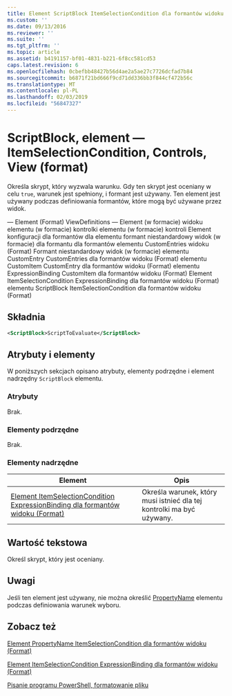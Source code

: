 ```yaml
---
title: Element ScriptBlock ItemSelectionCondition dla formantów widoku (Format) | Dokumentacja firmy Microsoft
ms.custom: ''
ms.date: 09/13/2016
ms.reviewer: ''
ms.suite: ''
ms.tgt_pltfrm: ''
ms.topic: article
ms.assetid: b4191157-bf01-4831-b221-6f8cc581cd53
caps.latest.revision: 6
ms.openlocfilehash: 0cbefbb48427b56d4ae2a5ae27c7726dcfad7b84
ms.sourcegitcommit: b6871f21bd666f9cd71dd336bb3f844cf472b56c
ms.translationtype: MT
ms.contentlocale: pl-PL
ms.lasthandoff: 02/03/2019
ms.locfileid: "56847327"
---
```

# <a name="scriptblock-element-for-itemselectioncondition-for-controls-for-view-format"></a>ScriptBlock, element — ItemSelectionCondition, Controls, View (format)

Określa skrypt, który wyzwala warunku. Gdy ten skrypt jest oceniany w celu `true`, warunek jest spełniony, i formant jest używany. Ten element jest używany podczas definiowania formantów, które mogą być używane przez widok.

— Element (Format) ViewDefinitions — Element (w formacie) widoku elementu (w formacie) kontrolki elementu (w formacie) kontroli Element konfiguracji dla formantów dla elementu formant niestandardowy widok (w formacie) dla formantu dla formantów elementu CustomEntries widoku (Format) Formant niestandardowy widok (w formacie) elementu CustomEntry CustomEntries dla formantów widoku (Format) elementu CustomItem CustomEntry dla formantów widoku (Format) elementu ExpressionBinding CustomItem dla formantów widoku (Format) Element ItemSelectionCondition ExpressionBinding dla formantów widoku (Format) elementu ScriptBlock ItemSelectionCondition dla formantów widoku (Format)

## <a name="syntax"></a>Składnia

```xml
<ScriptBlock>ScriptToEvaluate</ScriptBlock>
```

## <a name="attributes-and-elements"></a>Atrybuty i elementy

W poniższych sekcjach opisano atrybuty, elementy podrzędne i element nadrzędny `ScriptBlock` elementu.

### <a name="attributes"></a>Atrybuty

Brak.

### <a name="child-elements"></a>Elementy podrzędne

Brak.

### <a name="parent-elements"></a>Elementy nadrzędne

|Element|Opis|
|-------------|-----------------|
|[Element ItemSelectionCondition ExpressionBinding dla formantów widoku (Format)](./itemselectioncondition-element-for-expressionbinding-for-controls-for-view-format.md)|Określa warunek, który musi istnieć dla tej kontrolki ma być używany.|

## <a name="text-value"></a>Wartość tekstowa

Określ skrypt, który jest oceniany.

## <a name="remarks"></a>Uwagi

Jeśli ten element jest używany, nie można określić [PropertyName](./propertyname-element-for-itemselectioncondition-for-controls-for-view-format.md) elementu podczas definiowania warunek wyboru.

## <a name="see-also"></a>Zobacz też

[Element PropertyName ItemSelectionCondition dla formantów widoku (Format)](./propertyname-element-for-itemselectioncondition-for-controls-for-view-format.md)

[Element ItemSelectionCondition ExpressionBinding dla formantów widoku (Format)](./itemselectioncondition-element-for-expressionbinding-for-controls-for-view-format.md)

[Pisanie programu PowerShell, formatowanie pliku](./writing-a-powershell-formatting-file.md)
